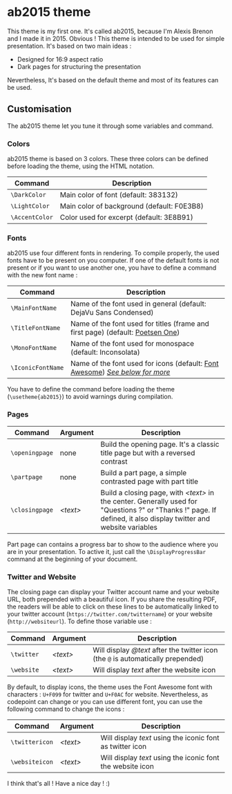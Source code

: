 # ab2015 theme

This theme is my first one. It's called ab2015, because I'm Alexis Brenon and I made it in 2015. Obvious !
This theme is intended to be used for simple presentation. It's based on two main ideas :
* Designed for 16:9 aspect ratio
* Dark pages for structuring the presentation

Nevertheless, It's based on the default theme and most of its features can be used.

## Customisation

The ab2015 theme let you tune it through some variables and command.

### Colors

ab2015 theme is based on 3 colors.
These three colors can be defined before loading the theme, using the HTML notation.

|Command|Description|
|-------|-----------|
|`\DarkColor`| Main color of font (default: 383132)|
|`\LightColor`| Main color of background (default: F0E3B8)|
|`\AccentColor`| Color used for excerpt (default: 3E8B91)|

### Fonts

ab2015 use four different fonts in rendering. To compile properly, the used fonts have to be present on you computer. If one of the default fonts is not present or if you want to use another one, you have to define a command with the new font name :

|Command|Description|
|-------|-----------|
|`\MainFontName`| Name of the font used in general (default: DejaVu Sans Condensed)|
|`\TitleFontName`| Name of the font used for titles (frame and first page) (default: [Poetsen One](http://www.dafont.com/fr/poetsen-one.font))|
|`\MonoFontName`| Name of the font used for monospace (default: Inconsolata)|
|`\IconicFontName`| Name of the font used for icons (default: [Font Awesome](https://fortawesome.github.io/Font-Awesome/icons/)) [_See below for more_](#twitterandwebsite)|

You have to define the command before loading the theme (`\usetheme{ab2015}`) to avoid warnings during compilation.

### Pages

|Command|Argument|Description|
|-------|--------|-----------|
|`\openingpage`|none| Build the opening page. It's a classic title page but with a reversed contrast|
|`\partpage`|none| Build a part page, a simple contrasted page with part title|
|`\closingpage`| _&lt;text&gt;_ | Build a closing page, with _&lt;text&gt;_ in the center. Generally used for "Questions ?" or "Thanks !" page. If defined, it also display twitter and website variables |

Part page can contains a progress bar to show to the audience where you are in your presentation. To active it, just call the `\DisplayProgressBar` command at the beginning of your document.

### <a name="twitterandwebsite"></a>Twitter and Website

The closing page can display your Twitter account name and your website URL, both prepended with a beautiful icon. If you share the resulting PDF, the readers will be able to click on these lines to be automatically linked to your twitter account (`https://twitter.com/twittername`) or your website (`http://websiteurl`). To define those variable use :

|Command|Argument|Description|
|-------|--------|-----------|
|`\twitter`| _&lt;text&gt;_ | Will display _@text_ after the twitter icon (the `@` is automatically prepended)|
|`\website`| _&lt;text&gt;_ | Will display _text_ after the website icon|


By default, to display icons, the theme uses the Font Awesome font with characters : `U+F099` for twitter and `U+F0AC` for website. Nevertheless, as codepoint can change or you can use different font, you can use the following command to change the icons :

|Command|Argument|Description|
|-------|--------|-----------|
|`\twittericon`| _&lt;text&gt;_ | Will display _text_ using the iconic font as twitter icon|
|`\websiteicon`| _&lt;text&gt;_ | Will display _text_ using the iconic font the website icon|

I think that's all ! Have a nice day ! :)

